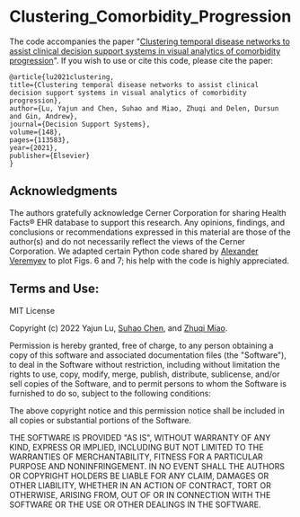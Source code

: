 # Clustering_Comorbidity_Progression
The code accompanies the paper "[Clustering temporal disease networks to assist clinical decision support systems in visual analytics of comorbidity progression](https://www.sciencedirect.com/science/article/abs/pii/S0167923621000932)". If you wish to use or cite this code, please cite the paper: 

	@article{lu2021clustering,
  	title={Clustering temporal disease networks to assist clinical decision support systems in visual analytics of comorbidity progression},
  	author={Lu, Yajun and Chen, Suhao and Miao, Zhuqi and Delen, Dursun and Gin, Andrew},
  	journal={Decision Support Systems},
  	volume={148},
  	pages={113583},
  	year={2021},
  	publisher={Elsevier}
	}



## Acknowledgments

The authors gratefully acknowledge Cerner Corporation for sharing Health Facts® EHR database to support this research. Any opinions, findings, and conclusions or recommendations expressed in this material are those of the author(s) and do not necessarily reflect the views of the Cerner Corporation. We adapted certain Python code shared by [Alexander Veremyev](https://www.cecs.ucf.edu/faculty/alexander-veremyev) to plot Figs. 6 and 7; his help with the code is highly
appreciated. 

## Terms and Use:

MIT License

Copyright (c) 2022 Yajun Lu, [Suhao Chen](https://www.sdsmt.edu/Directories/Personnel/Chen,-Suhao/), and [Zhuqi Miao](https://webapps.newpaltz.edu/directory/profile/zhuqimiao).

Permission is hereby granted, free of charge, to any person obtaining a copy of this software and associated documentation files (the "Software"), to deal in the Software without restriction, including without limitation the rights to use, copy, modify, merge, publish, distribute, sublicense, and/or sell copies of the Software, and to permit persons to whom the Software is furnished to do so, subject to the following conditions:

The above copyright notice and this permission notice shall be included in all copies or substantial portions of the Software.

THE SOFTWARE IS PROVIDED "AS IS", WITHOUT WARRANTY OF ANY KIND, EXPRESS OR IMPLIED, INCLUDING BUT NOT LIMITED TO THE WARRANTIES OF MERCHANTABILITY, FITNESS FOR A PARTICULAR PURPOSE AND NONINFRINGEMENT. IN NO EVENT SHALL THE AUTHORS OR COPYRIGHT HOLDERS BE LIABLE FOR ANY CLAIM, DAMAGES OR OTHER LIABILITY, WHETHER IN AN ACTION OF CONTRACT, TORT OR OTHERWISE, ARISING FROM, OUT OF OR IN CONNECTION WITH THE SOFTWARE OR THE USE OR OTHER DEALINGS IN THE SOFTWARE.

